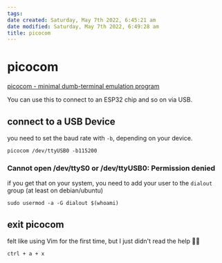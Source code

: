 ```yaml
---
tags: 
date created: Saturday, May 7th 2022, 6:45:21 am
date modified: Saturday, May 7th 2022, 6:49:28 am
title: picocom
---
```


# picocom

[picocom - minimal dumb-terminal emulation program](https://linux.die.net/man/8/picocom)

You can use this to connect to an ESP32 chip and so on via USB.

## connect to a USB Device

you need to set the baud rate with `-b`, depending on your device.

```shell
picocom /dev/ttyUSB0 -b115200
```

### Cannot open /dev/ttyS0 or /dev/ttyUSB0: Permission denied

if you get that on your system, you need to add your user to the `dialout` group (at least on debian/ubuntu)

```shell
sudo usermod -a -G dialout $(whoami)
```

## exit picocom

felt like using Vim for the first time, but I just didn't read the help 🤷‍♂️

```shell
ctrl + a + x
```
